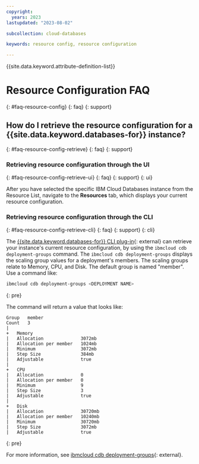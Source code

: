 ```yaml
---
copyright:
  years: 2023
lastupdated: "2023-08-02"

subcollection: cloud-databases

keywords: resource config, resource configuration

---
```


{{site.data.keyword.attribute-definition-list}}

# Resource Configuration FAQ
{: #faq-resource-config}
{: faq}
{: support}

## How do I retrieve the resource configuration for a {{site.data.keyword.databases-for}} instance?
{: #faq-resource-config-retrieve}
{: faq}
{: support}

### Retrieving resource configuration through the UI
{: #faq-resource-config-retrieve-ui}
{: faq}
{: support}
{: ui}

After you have selected the specific IBM Cloud Databases instance from the Resource List, navigate to the **Resources** tab, which displays your current resource configuration.

### Retrieving resource configuration through the CLI
{: #faq-resource-config-retrieve-cli}
{: faq}
{: support}
{: cli}

The [{{site.data.keyword.databases-for}} CLI plug-in](/docs/databases-cli-plugin?topic=databases-cli-plugin-cdb-reference){: external} can retrieve your instance's current resource configuration, by using the `ibmcloud cdb deployment-groups` command. The `ibmcloud cdb deployment-groups` displays the scaling group values for a deployment's members. The scaling groups relate to Memory, CPU, and Disk. The default group is named "member". Use a command like:

```sh
ibmcloud cdb deployment-groups <DEPLOYMENT NAME>
```
{: pre}

The command will return a value that looks like:

```text
Group   member
Count   3
|       
+   Memory                  
|   Allocation              3072mb
|   Allocation per member   1024mb
|   Minimum                 3072mb
|   Step Size               384mb
|   Adjustable              true
|                           
+   CPU                     
|   Allocation              0
|   Allocation per member   0
|   Minimum                 9
|   Step Size               3
|   Adjustable              true
|                           
+   Disk                    
|   Allocation              30720mb
|   Allocation per member   10240mb
|   Minimum                 30720mb
|   Step Size               3072mb
|   Adjustable              true
```
{: pre}

For more information, see [ibmcloud cdb deployment-groups](/docs/databases-cli-plugin?topic=databases-cli-plugin-cdb-reference#deployment-groups){: external}.
